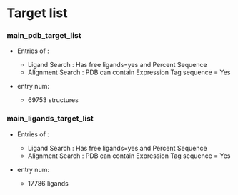 # Target list

### main_pdb_target_list
 - Entries of :
    - Ligand Search : Has free ligands=yes and Percent Sequence
    - Alignment Search : PDB can contain Expression Tag sequence = Yes

 - entry num:
    - 69753 structures

### main_ligands_target_list
 - Entries of :
    - Ligand Search : Has free ligands=yes and Percent Sequence
    - Alignment Search : PDB can contain Expression Tag sequence = Yes

 - entry num:
    - 17786 ligands